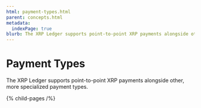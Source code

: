 ```yaml
---
html: payment-types.html
parent: concepts.html
metadata:
  indexPage: true
blurb: The XRP Ledger supports point-to-point XRP payments alongside other, more specialized payment types.
---
```

# Payment Types

The XRP Ledger supports point-to-point XRP payments alongside other, more specialized payment types.


{% child-pages /%}
